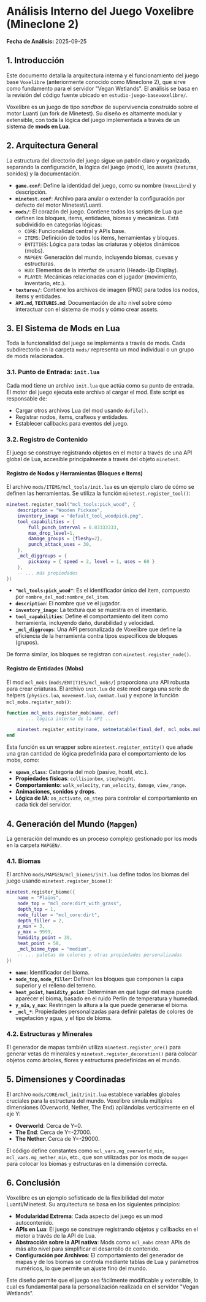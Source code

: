 # Análisis Interno del Juego Voxelibre (Mineclone 2)

**Fecha de Análisis:** 2025-09-25

## 1. Introducción

Este documento detalla la arquitectura interna y el funcionamiento del juego base `Voxelibre` (anteriormente conocido como Mineclone 2), que sirve como fundamento para el servidor "Vegan Wetlands". El análisis se basa en la revisión del código fuente ubicado en `estudio-juego-basevoxelibre/`.

Voxelibre es un juego de tipo *sandbox* de supervivencia construido sobre el motor Luanti (un fork de Minetest). Su diseño es altamente modular y extensible, con toda la lógica del juego implementada a través de un sistema de **mods en Lua**.

## 2. Arquitectura General

La estructura del directorio del juego sigue un patrón claro y organizado, separando la configuración, la lógica del juego (mods), los assets (texturas, sonidos) y la documentación.

- **`game.conf`**: Define la identidad del juego, como su nombre (`VoxeLibre`) y descripción.
- **`minetest.conf`**: Archivo para anular o extender la configuración por defecto del motor Minetest/Luanti.
- **`mods/`**: El corazón del juego. Contiene todos los scripts de Lua que definen los bloques, items, entidades, biomas y mecánicas. Está subdividido en categorías lógicas:
    - `CORE`: Funcionalidad central y APIs base.
    - `ITEMS`: Definición de todos los items, herramientas y bloques.
    - `ENTITIES`: Lógica para todas las criaturas y objetos dinámicos (mobs).
    - `MAPGEN`: Generación del mundo, incluyendo biomas, cuevas y estructuras.
    - `HUD`: Elementos de la interfaz de usuario (Heads-Up Display).
    - `PLAYER`: Mecánicas relacionadas con el jugador (movimiento, inventario, etc.).
- **`textures/`**: Contiene los archivos de imagen (PNG) para todos los nodos, items y entidades.
- **`API.md`, `TEXTURES.md`**: Documentación de alto nivel sobre cómo interactuar con el sistema de mods y cómo crear assets.

## 3. El Sistema de Mods en Lua

Toda la funcionalidad del juego se implementa a través de mods. Cada subdirectorio en la carpeta `mods/` representa un mod individual o un grupo de mods relacionados.

### 3.1. Punto de Entrada: `init.lua`

Cada mod tiene un archivo `init.lua` que actúa como su punto de entrada. El motor del juego ejecuta este archivo al cargar el mod. Este script es responsable de:
- Cargar otros archivos Lua del mod usando `dofile()`.
- Registrar nodos, items, crafteos y entidades.
- Establecer callbacks para eventos del juego.

### 3.2. Registro de Contenido

El juego se construye registrando objetos en el motor a través de una API global de Lua, accesible principalmente a través del objeto `minetest`.

#### **Registro de Nodos y Herramientas (Bloques e Items)**

El archivo `mods/ITEMS/mcl_tools/init.lua` es un ejemplo claro de cómo se definen las herramientas. Se utiliza la función `minetest.register_tool()`:

```lua
minetest.register_tool("mcl_tools:pick_wood", {
    description = "Wooden Pickaxe",
    inventory_image = "default_tool_woodpick.png",
    tool_capabilities = {
        full_punch_interval = 0.83333333,
        max_drop_level=1,
        damage_groups = {fleshy=2},
        punch_attack_uses = 30,
    },
    _mcl_diggroups = {
        pickaxey = { speed = 2, level = 1, uses = 60 }
    },
    -- ... más propiedades
})
```

- **`"mcl_tools:pick_wood"`**: Es el identificador único del item, compuesto por `nombre_del_mod:nombre_del_item`.
- **`description`**: El nombre que ve el jugador.
- **`inventory_image`**: La textura que se muestra en el inventario.
- **`tool_capabilities`**: Define el comportamiento del item como herramienta, incluyendo daño, durabilidad y velocidad.
- **`_mcl_diggroups`**: Una API personalizada de Voxelibre que define la eficiencia de la herramienta contra tipos específicos de bloques (grupos).

De forma similar, los bloques se registran con `minetest.register_node()`.

#### **Registro de Entidades (Mobs)**

El mod `mcl_mobs` (`mods/ENTITIES/mcl_mobs/`) proporciona una API robusta para crear criaturas. El archivo `init.lua` de este mod carga una serie de helpers (`physics.lua`, `movement.lua`, `combat.lua`) y expone la función `mcl_mobs.register_mob()`:

```lua
function mcl_mobs.register_mob(name, def)
    -- ... lógica interna de la API ...

    minetest.register_entity(name, setmetatable(final_def, mcl_mobs.mob_class_meta))
end
```

Esta función es un wrapper sobre `minetest.register_entity()` que añade una gran cantidad de lógica predefinida para el comportamiento de los mobs, como:
- **`spawn_class`**: Categoría del mob (pasivo, hostil, etc.).
- **Propiedades físicas**: `collisionbox`, `stepheight`.
- **Comportamiento**: `walk_velocity`, `run_velocity`, `damage`, `view_range`.
- **Animaciones, sonidos y drops**.
- **Lógica de IA**: `on_activate`, `on_step` para controlar el comportamiento en cada tick del servidor.

## 4. Generación del Mundo (`Mapgen`)

La generación del mundo es un proceso complejo gestionado por los mods en la carpeta `MAPGEN/`.

### 4.1. Biomas

El archivo `mods/MAPGEN/mcl_biomes/init.lua` define todos los biomas del juego usando `minetest.register_biome()`:

```lua
minetest.register_biome({
    name = "Plains",
    node_top = "mcl_core:dirt_with_grass",
    depth_top = 1,
    node_filler = "mcl_core:dirt",
    depth_filler = 2,
    y_min = 3,
    y_max = 9999,
    humidity_point = 39,
    heat_point = 58,
    _mcl_biome_type = "medium",
    -- ... paletas de colores y otras propiedades personalizadas
})
```

- **`name`**: Identificador del bioma.
- **`node_top`, `node_filler`**: Definen los bloques que componen la capa superior y el relleno del terreno.
- **`heat_point`, `humidity_point`**: Determinan en qué lugar del mapa puede aparecer el bioma, basado en el ruido Perlin de temperatura y humedad.
- **`y_min`, `y_max`**: Restringen la altura a la que puede generarse el bioma.
- **`_mcl_*`**: Propiedades personalizadas para definir paletas de colores de vegetación y agua, y el tipo de bioma.

### 4.2. Estructuras y Minerales

El generador de mapas también utiliza `minetest.register_ore()` para generar vetas de minerales y `minetest.register_decoration()` para colocar objetos como árboles, flores y estructuras predefinidas en el mundo.

## 5. Dimensiones y Coordinadas

El archivo `mods/CORE/mcl_init/init.lua` establece variables globales cruciales para la estructura del mundo. Voxelibre simula múltiples dimensiones (Overworld, Nether, The End) apilándolas verticalmente en el eje Y:

- **Overworld**: Cerca de Y=0.
- **The End**: Cerca de Y=-27000.
- **The Nether**: Cerca de Y=-29000.

El código define constantes como `mcl_vars.mg_overworld_min`, `mcl_vars.mg_nether_min`, etc., que son utilizadas por los mods de `mapgen` para colocar los biomas y estructuras en la dimensión correcta.

## 6. Conclusión

Voxelibre es un ejemplo sofisticado de la flexibilidad del motor Luanti/Minetest. Su arquitectura se basa en los siguientes principios:

- **Modularidad Extrema**: Cada aspecto del juego es un mod autocontenido.
- **APIs en Lua**: El juego se construye registrando objetos y callbacks en el motor a través de la API de Lua.
- **Abstracción sobre la API nativa**: Mods como `mcl_mobs` crean APIs de más alto nivel para simplificar el desarrollo de contenido.
- **Configuración por Archivos**: El comportamiento del generador de mapas y de los biomas se controla mediante tablas de Lua y parámetros numéricos, lo que permite un ajuste fino del mundo.

Este diseño permite que el juego sea fácilmente modificable y extensible, lo cual es fundamental para la personalización realizada en el servidor "Vegan Wetlands".

